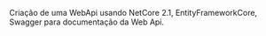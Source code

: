 

Criação de uma WebApi usando NetCore 2.1, EntityFrameworkCore, Swagger para documentação da Web Api.

